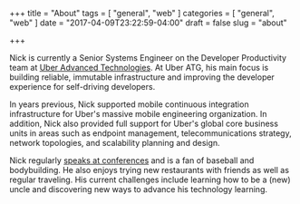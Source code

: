 +++
title = "About"
tags = [ "general", "web" ]
categories = [ "general", "web" ]
date = "2017-04-09T23:22:59-04:00"
draft = false
slug = "about"

+++

Nick is currently a Senior Systems Engineer on the Developer Productivity team at [Uber Advanced Technologies](https://www.uberatc.com). At Uber ATG, his main focus is building reliable, immutable infrastructure and improving the developer experience for self-driving developers. 

In years previous, Nick supported mobile continuous integration infrastructure for Uber's massive mobile engineering organization. In addition, Nick also provided full support for Uber's global core business units in areas such as endpoint management, telecommunications strategy, network topologies, and scalability planning and design.

Nick regularly [speaks at conferences](https://github.com/loyaltyarm/speaking) and is a fan of baseball and bodybuilding. He also enjoys trying new restaurants with friends as well as regular traveling. His current challenges include learning how to be a (new) uncle and discovering new ways to advance his technology learning.
